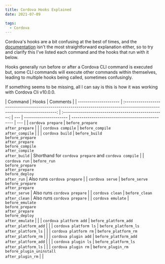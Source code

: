 ```yaml
---
title: Cordova Hooks Explained
date: 2021-07-09

tags:
  - Cordova
---
```


Cordova's hooks are a bit confusing at the best of times, and the [documentation](https://cordova.apache.org/docs/en/10.x/guide/appdev/hooks/) isn't the most straightforward explanation either, so to try and clarify this I've listed each command and the hooks that run with it below.

Hooks generally run before or after a Cordova CLI command is executed but, some CLI commands will execute other commands within themselves, leading to multiple hooks being called, sometimes confusingly.

If something seems to be missing, all I can say is this is how it was working with Cordova Cli v10.0.0.

| Command               |                                                            Hooks                                                             |                       Comments                        |
| --------------------- | :--------------------------------------------------------------------------------------------------------------------------: | :---------------------------------------------------: | --- | ---------------------- | ------------------------------------------------ | --- |
| `cordova prepare`     |                                            `before_prepare` <br/> `after_prepare`                                            |                                                       |
| `cordova compile`     |                                            `before_compile` <br/> `after_compile`                                            |                                                       |
| `cordova build`       | `before_build` <br/> `before_prepare` <br/> `after_prepare` <br/> `before_compile` <br/> `after_compile` <br/> `after_build` | Shorthand for `cordova prepare` and `cordova compile` |
| `cordova run`         |              `before_run` <br/> `before_prepare` <br/> `after_prepare` <br/> `before_deploy` <br/> `after_run`               |              Also runs `cordova prepare`              |
| `cordova serve`       |                       `before_serve` <br/> `before_prepare` <br/> `after_prepare` <br/> `after_serve`                        |              Also runs `cordova prepare`              |
| `cordova clean`       |                                              `before_clean` <br/> `after_clean`                                              |              Also runs `cordova prepare`              |
| `cordova emulate`     |           `before_emulate` <br/> `before_prepare` <br/> `after_prepare` <br/> `before_deploy` <br/>`after_emulate`           |                                                       |     | `cordova platform add` | `before_platform_add` <br/> `after_platform_add` |     |
| `cordova platform ls` |                                        `before_platform_ls` <br/> `after_platform_ls`                                        |                                                       |
| `cordova platform rm` |                                        `before_platform_rm` <br/> `after_platform_rm`                                        |                                                       |
| `cordova plugin add`  |                                       `before_platform_add` <br/> `after_platform_add`                                       |                                                       |
| `cordova plugin ls`   |                                        `before_platform_ls` <br/> `after_platform_ls`                                        |                                                       |
| `cordova plugin rm`   |                          `before_plugin_rm` <br/> `before_plugin_uninstall` <br/> `after_plugin_rm`                          |                                                       |



<style>

.post-content table code {
  white-space: nowrap;
}
</style>
